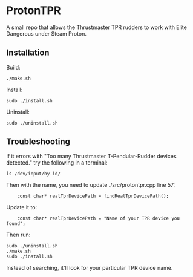 # ProtonTPR
A small repo that allows the Thrustmaster TPR rudders to work with Elite Dangerous under Steam Proton.

## Installation
Build:
```
./make.sh
```

Install:
```
sudo ./install.sh
```

Uninstall:
```
sudo ./uninstall.sh
```

## Troubleshooting
If it errors with "Too many Thrustmaster T-Pendular-Rudder devices detected." try the following in a terminal:

```
ls /dev/input/by-id/
```

Then with the name, you need to update ./src/protontpr.cpp line 57:

```    const char* realTprDevicePath = findRealTprDevicePath();```

Update it to:

```    const char* realTprDevicePath = "Name of your TPR device you found";```

Then run:
```
sudo ./uninstall.sh
./make.sh
sudo ./install.sh
```

Instead of searching, it'll look for your particular TPR device name.
